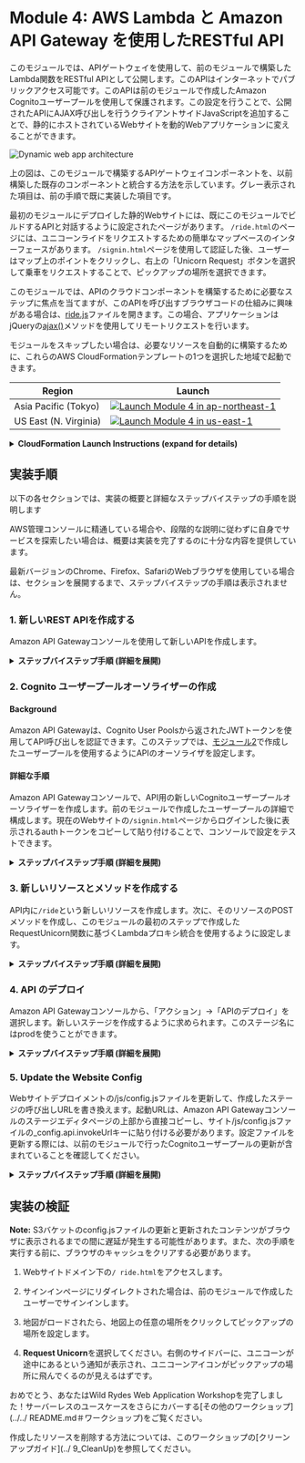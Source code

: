# Module 4: AWS Lambda と Amazon API Gateway を使用したRESTful API

このモジュールでは、APIゲートウェイを使用して、前のモジュールで構築したLambda関数をRESTful APIとして公開します。このAPIはインターネットでパブリックアクセス可能です。このAPIは前のモジュールで作成したAmazon Cognitoユーザープールを使用して保護されます。この設定を行うことで、公開されたAPIにAJAX呼び出しを行うクライアントサイドJavaScriptを追加することで、静的にホストされているWebサイトを動的Webアプリケーションに変えることができます。

![Dynamic web app architecture](../images/restful-api-architecture.png)

上の図は、このモジュールで構築するAPIゲートウェイコンポーネントを、以前構築した既存のコンポーネントと統合する方法を示しています。グレー表示された項目は、前の手順で既に実装した項目です。

最初のモジュールにデプロイした静的Webサイトには、既にこのモジュールでビルドするAPIと対話するように設定されたページがあります。 `/ride.html`のページには、ユニコーンライドをリクエストするための簡単なマップベースのインターフェースがあります。 `/signin.html`ページを使用して認証した後、ユーザーはマップ上のポイントをクリックし、右上の「Unicorn Request」ボタンを選択して乗車をリクエストすることで、ピックアップの場所を選択できます。

このモジュールでは、APIのクラウドコンポーネントを構築するために必要なステップに焦点を当てますが、このAPIを呼び出すブラウザコードの仕組みに興味がある場合は、[ride.js](../1_StaticWebHosting/website/js/ride.js)ファイルを開きます。この場合、アプリケーションはjQueryの[ajax()](https://api.jquery.com/jQuery.ajax/)メソッドを使用してリモートリクエストを行います。

モジュールをスキップしたい場合は、必要なリソースを自動的に構築するために、これらのAWS CloudFormationテンプレートの1つを選択した地域で起動できます。

Region| Launch
------|-----
Asia Pacific (Tokyo) | [![Launch Module 4 in ap-northeast-1](http://docs.aws.amazon.com/AWSCloudFormation/latest/UserGuide/images/cloudformation-launch-stack-button.png)](https://console.aws.amazon.com/cloudformation/home?region=ap-northeast-1#/stacks/new?stackName=wildrydes-webapp-4&templateURL=https://s3.amazonaws.com/wildrydes-ap-northeast-1/WebApplication/4_RESTfulAPIs/backend-api.yaml)
US East (N. Virginia) | [![Launch Module 4 in us-east-1](http://docs.aws.amazon.com/AWSCloudFormation/latest/UserGuide/images/cloudformation-launch-stack-button.png)](https://console.aws.amazon.com/cloudformation/home?region=us-east-1#/stacks/new?stackName=wildrydes-webapp-4&templateURL=https://s3.amazonaws.com/wildrydes-us-east-1/WebApplication/4_RESTfulAPIs/backend-api.yaml)
<details>
<summary><strong>CloudFormation Launch Instructions (expand for details)</strong></summary><p>

1. Click the **Launch Stack** link above for the region of your choice.

1. Click **Next** on the Select Template page.

1. Provide the name of your website bucket from module 1 for the  **Website Bucket Name** (e.g. `wildrydes-yourname`) and choose **Next**.

    **Note:** You must specify the same bucket name you used in the previous module. If you provide a bucket name that does not exist or that you do not have write access to, the CloudFormation stack will fail during creation.

1. Provide the ARN for the User Pool we created in module 2. You can find the User Pool ARN in the [Amazon Cognito console](https://console.aws.amazon.com/cognito/users/).

1. On the Options page, leave all the defaults and click **Next**.

1. On the Review page, check the box to acknowledge that CloudFormation will create IAM resources and click **Create**.
    ![Acknowledge IAM Screenshot](../images/cfn-ack-iam.png)

    This template uses a custom resource to update the `/js/config.js` file with the new API endpoint URL

1. Wait for the `wildrydes-webapp-4` stack to reach a status of `CREATE_COMPLETE`.

1. Verify the Wild Rydes home page is loading properly and try to request a ride.

</p></details>

## 実装手順

以下の各セクションでは、実装の概要と詳細なステップバイステップの手順を説明します

AWS管理コンソールに精通している場合や、段階的な説明に従わずに自身でサービスを探索したい場合は、概要は実装を完了するのに十分な内容を提供しています。

最新バージョンのChrome、Firefox、SafariのWebブラウザを使用している場合は、セクションを展開するまで、ステップバイステップの手順は表示されません。

### 1. 新しいREST APIを作成する

Amazon API Gatewayコンソールを使用して新しいAPIを作成します。

<details>
<summary><strong>ステップバイステップ手順 (詳細を展開)</strong></summary><p>

1. AWS マネージメントコンソールで **サービス** から ネットワーキング ＆ コンテンツ配信の下にある **API Gateway** を選択します。

1. **新しいAPI の作成**を選択します。

1. **新しい API** を選択し、**API 名** に `WildRydes` を選択します。

1. **エンドポイントタイプ** ドロップダウンで `エッジ最適化` を選択します。
    ***Note***: **エッジ最適化** はパブリックサービスがインターネットからアクセスされる場合に最適です。通常、**地域** のエンドポイントは、主に同じAWSリージョン内からアクセスされるAPIに使用されます。

1. **API の作成** を選択します。

    ![Create API screenshot](../images/create-api.png)

</p></details>


### 2. Cognito ユーザープールオーソライザーの作成

#### Background

Amazon API Gatewayは、Cognito User Poolsから返されたJWTトークンを使用してAPI呼び出しを認証できます。このステップでは、[モジュール2](../2_UserManagement)で作成したユーザープールを使用するようにAPIのオーソライザを設定します。

#### 詳細な手順

Amazon API Gatewayコンソールで、API用の新しいCognitoユーザープールオーソライザーを作成します。前のモジュールで作成したユーザープールの詳細で構成します。現在のWebサイトの`/signin.html`ページからログインした後に表示されるauthトークンをコピーして貼り付けることで、コンソールで設定をテストできます。

<details>
<summary><strong>ステップバイステップ手順 (詳細を展開)</strong></summary><p>

1. 新しく作成したAPIページで、 **オーソライザー**を選択します。

1. **新しいオーソライザーの作成** を選択します。

1. オーソライザーの**名前** に `WildRydes`を選択します。.

1. **タイプ** に **Cognito** を選択します。

1. **Cognito ユーザープール**のRegionドロップダウンメニューで、モジュール2でCognito ユーザープールを作成した地域を選択します（デフォルトでは、現在の地域が選択されています）。

1. **Cognito ユーザープール**の入力欄に `WildRydes` (あなたが作成したユーザープール名) 入力します。

1. **トークンのソース** に `Authorization` を入力します。

1. **作成** を選択します。

    ![Create user pool authorizer screenshot](../images/create-user-pool-authorizer.png)

#### オーソライザー設定を確認する

1. 新しいブラウザタブで あなたのWeb サイトドメイン下の `/ride.html` にアクセスします。

1. ログインページにリダイレクトされた場合は、最後のモジュールで作成したユーザーでサインインします。 `/ride.html`にリダイレクトされます。

1. `/ ride.html`の通知からauthトークンをコピーします。

1. オーソライザーを作成したブラウザのタブに戻ります。

1. オーソライザーのカードの下部にある**テスト**をクリックします。

1. authトークンをダイアログの**Authorization**フィールドに貼り付けます。

    ![Test Authorizer screenshot](../images/apigateway-test-authorizer.png)

1. **テスト**ボタンをクリックし、応答コードが200で、ユーザーのクレームが表示されていることを確認します。

</p></details>

### 3. 新しいリソースとメソッドを作成する

API内に`/ride`という新しいリソースを作成します。次に、そのリソースのPOSTメソッドを作成し、このモジュールの最初のステップで作成したRequestUnicorn関数に基づくLambdaプロキシ統合を使用するように設定します。

<details>
<summary><strong>ステップバイステップ手順 (詳細を展開)</strong></summary><p>

1. 左側のナビゲーションで、WildRydes APIの下にある**リソース**をクリックします

1. **アクション** ドロップダウンから **リソースの作成** を選択します。

1. **リソース名** に `ride` を入力します.

1. **リソースパス** に `ride` が入力されていることを確認します。

1. **API Gateway CORSを有効にする** を**チェック**します。

1. **リソースの作成**をクリックします。

    ![Create resource screenshot](../images/create-resource.png)

1. 新しく作成した `/ride`リソースを選択して、**アクション** ドロップダウンから**メソッドの作成** を選択します。

1. 新しく表示されたドロップダウンで`POST`を選択し、**チェックマーク**をクリックします。

    ![Create method screenshot](../images/create-method.png)

1. **統合タイプ** に **Lambda 関数** を選択します。

1. **Lambda プロキシ統合の使用** をチェックします。

1. **Lambda リージョン** にLambda 関数の配備リージョンを選択します。

1. **Lambda 関数** に前のモジュールで作成した関数の名前、 `RequestUnicorn`を入力します。

1. **保存**を選択します。関数が存在しないというエラーが表示された場合は、選択したリージョンが前のモジュールで使用したものと一致することを確認してください。

    ![API method integration screenshot](../images/api-integration-setup.png)

1. Amazon API Gatewayに関数を呼び出す権限を与えるように促されたら、**OK**を選択してください。

1. **メソッドリクエスト** カードを選択してください。

1. **認証** の隣の**鉛筆アイコン**をクリックします。

1. ドロップダウンリストから WildRydes Cognito ユーザープールオーソライザーを選択し、`チェックマーク`アイコンをクリックします。

    ![API authorizer configuration screenshot](../images/api-authorizer.png)

</p></details>

### 4. API のデプロイ

Amazon API Gatewayコンソールから、「アクション」→「APIのデプロイ」を選択します。新しいステージを作成するように求められます。このステージ名にはprodを使うことができます。

<details>
<summary><strong>ステップバイステップ手順 (詳細を展開)</strong></summary><p>

1. **アクション** ドロップダウンから**APIのデプロイ** を選択します。

1. **デプロイされるステージ** ドロップダウンリストから **[新しいステージ]** を選択します。

1. **ステージ名** に `prod`を入力します。

1. **デプロイ** を選択します。

1. **URLの呼び出し**に記載されているURLをメモします。これは次のセクションで使用します。

</p></details>

### 5. Update the Website Config

Webサイトデプロイメントの/js/config.jsファイルを更新して、作成したステージの呼び出しURLを書き換えます。起動URLは、Amazon API Gatewayコンソールのステージエディタページの上部から直接コピーし、サイト/js/config.jsファイルの_config.api.invokeUrlキーに貼り付ける必要があります。設定ファイルを更新する際には、以前のモジュールで行ったCognitoユーザープールの更新が含まれていることを確認してください。

<details>
<summary><strong>ステップバイステップ手順 (詳細を展開)</strong></summary><p>

モジュール2を手作業で完成した場合は、ローカルに保存した `config.js`ファイルを編集することができます。 AWS CloudFormationテンプレートを使用した場合は、S3バケットから `config.js`ファイルをダウンロードする必要があります。これを行うには、あなたのウェブサイトのベースURLの `/js/config.js`にアクセスし、**ファイル**を選択し、ブラウザから**ページを保存**を選択してください。

1. テキストエディタでconfig.jsファイルを開きます

1. config.jsファイルの**api**キーの下にある**invokeUrl**設定を更新してください。前のセクションで作成したURLを**Invoke URL**に設定します。

    完全な `config.js`ファイルの例を以下に示します。ファイル内の実際の値は異なることに注意してください。

    ```JavaScript
    window._config = {
        cognito: {
            userPoolId: 'us-west-2_uXboG5pAb', // e.g. us-east-2_uXboG5pAb
            userPoolClientId: '25ddkmj4v6hfsfvruhpfi7n4hv', // e.g. 25ddkmj4v6hfsfvruhpfi7n4hv
            region: 'us-west-2' // e.g. us-east-2
        },
        api: {
            invokeUrl: 'https://rc7nyt4tql.execute-api.us-west-2.amazonaws.com/prod' // e.g. https://rc7nyt4tql.execute-api.us-west-2.amazonaws.com/prod,
        }
    };
    ```

1. ファイルを保存します。

1. 変更したファイルをS3にコピーします。変更したファイルだけ転送されます。

    aws s3 sync aws-serverless-workshops/WebApplication/1_StaticWebHosting/website s3://YOUR_BUCKET_NAME --region YOUR_BUCKET_REGION

</p></details>

## 実装の検証

**Note:** S3バケットのconfig.jsファイルの更新と更新されたコンテンツがブラウザに表示されるまでの間に遅延が発生する可能性があります。また、次の手順を実行する前に、ブラウザのキャッシュをクリアする必要があります。

1. Webサイトドメイン下の`/ ride.html`をアクセスします。

1. サインインページにリダイレクトされた場合は、前のモジュールで作成したユーザーでサインインします。

1. 地図がロードされたら、地図上の任意の場所をクリックしてピックアップの場所を設定します。

1. **Request Unicorn**を選択してください。右側のサイドバーに、ユニコーンが途中にあるという通知が表示され、ユニコーンアイコンがピックアップの場所に飛んでくるのが見えるはずです。

おめでとう、あなたはWild Rydes Web Application Workshopを完了しました！サーバーレスのユースケースをさらにカバーする[その他のワークショップ](../../ README.md＃ワークショップ)をご覧ください。

作成したリソースを削除する方法については、このワークショップの[クリーンアップガイド](../ 9_CleanUp)を参照してください。
